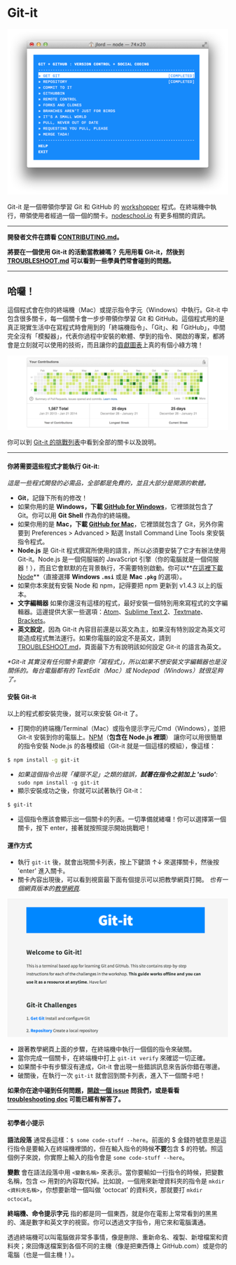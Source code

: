 # Git-it

![ss](https://raw.githubusercontent.com/jlord/git-it/master/git-it-ss.png)

Git-it 是一個帶領你學習 Git 和 GitHub 的 [workshopper](https://github.com/rvagg/workshopper) 程式。在終端機中執行，帶領使用者經過一個一個的關卡。[nodeschool.io](http://nodeschool.io) 有更多相關的資訊。

---

**開發者文件在請看 [CONTRIBUTING.md](https://github.com/jlord/git-it/blob/master/CONTRIBUTING.md)。**

**將要在一個使用 Git-it 的活動當教練嗎？ 先用用看 Git-it，然後到 [TROUBLESHOOT.md](https://github.com/jlord/git-it/blob/master/TROUBLESHOOT.md) 可以看到一些學員們常會碰到的問題。**

---

## 哈囉！

這個程式會在你的終端機（Mac）或提示指令字元（Windows）中執行。Git-it 中包含很多關卡，每一個關卡會一步步帶領你學習 Git 和 GitHub。這個程式用的是真正現實生活中在寫程式時會用到的「終端機指令」、「Git」、和「GitHub」，中間完全沒有「模擬器」，代表你過程中安裝的軟體、學到的指令、開啟的專案，都將會是立刻就可以使用的技術，而且讓你的[貢獻圖表](https://github.com/blog/1360-introducing-contributions)上真的有個小綠方塊！

![contributions](https://raw.githubusercontent.com/jlord/git-it/master/ghcc.png)

你可以到 [Git-it 的挑戰列表](http://jlord.github.io/git-it/index-zhtw.html)中看到全部的關卡以及說明。

---

#### 你將需要這些程式才能執行 Git-it:

_這是一些程式開發的必需品，全部都是免費的，並且大部分是開源的軟體。_

- **Git**，記錄下所有的修改！
 - 如果你用的是 **Windows，下載 [GitHub for Windows](http://windows.github.com)**，它裡頭就包含了 Git。你可以用 **Git Shell** 作為你的終端機。
 - 如果你用的是 **Mac，下載 [GitHub for Mac](http://mac.github.com)**，它裡頭就包含了 Git，另外你需要到 Preferences > Advanced > 點選 Install Command Line Tools 來安裝指令程式。
- **Node.js** 是 Git-it 程式撰寫所使用的語言，所以必須要安裝了它才有辦法使用 Git-it。Node.js 是一個伺服端的 JavaScript 引擎（你的電腦就是一個伺服器！），而且它會默默的在背景執行，不需要特別啟動。你可以**[在這裡下載 Node](http://nodejs.org/download/)**（直接選擇 **Windows `.msi`** 或是 **Mac `.pkg`** 的選項）。
 - 如果你本來就有安裝 Node 和 npm，記得要把 npm 更新到 v1.4.3 以上的版本。
- **文字編輯器** 如果你還沒有這樣的程式，最好安裝一個特別用來寫程式的文字編輯器。這邊提供大家一些選項：[Atom](http://www.atom.io)、[Sublime Text 2](http://www.sublimetext.com/2)、[Textmate](http://macromates.com/download)、[Brackets](http://brackets.io/)。
- **英文設定**，因為 Git-it 內容目前還是以英文為主，如果沒有特別設定為英文可能造成程式無法運行。如果你電腦的設定不是英文，請到 [TROUBLESHOOT.md](https://github.com/jlord/git-it/blob/master/TROUBLESHOOT.md#system-with-non-english-locale)，頁面最下方有說明該如何設定 Git-it 的語言為英文。

_*Git-it 其實沒有任何關卡需要你「寫程式」，所以如果不想安裝文字編輯器也是沒關係的。每台電腦都有的 TextEdit（Mac）或 Nodepad（Windows）就很足夠了。_

#### 安裝 Git-it

以上的程式都安裝完後，就可以來安裝 Git-it 了。

- 打開你的終端機/Terminal（Mac）或指令提示字元/Cmd（Windows），並把 Git-it 安裝到你的電腦上。[NPM](http://www.npmjs.org)（**包含在 Node.js 裡頭**） 讓你可以用很簡單的指令安裝 Node.js 的各種模組（Git-it 就是一個這樣的模組），像這樣：

```bash
$ npm install -g git-it
```
- _如果這個指令出現「權限不足」之類的錯誤，**試著在指令之前加上 'sudo'**:_ `sudo npm install -g git-it`
- 顯示安裝成功之後，你就可以試著執行 Git-it：

```bash
$ git-it
```
- 這個指令應該會顯示出一個關卡的列表。一切準備就緒囉！你可以選擇第一個關卡，按下 enter，接著就按照提示開始挑戰吧！

#### 運作方式

- 執行 `git-it` 後，就會出現關卡列表，按上下鍵頭 ↑↓ 來選擇關卡，然後按 'enter' 進入關卡。
- 關卡內容出現後，可以看到視窗最下面有個提示可以把教學網頁打開。 _也有一個網頁版本的[教學網頁](http://jlord.github.io/git-it/index-zhtw.html)._

![img](https://raw.githubusercontent.com/jlord/git-it/master/guide-ss.png)

- 跟著教學網頁上面的步驟，在終端機中執行一個個的指令來破關。
- 當你完成一個關卡，在終端機中打上 `git-it verify` 來確認一切正確。
- 如果關卡中有步驟沒有達成，Git-it 會出現一些錯誤訊息來告訴你錯在哪邊。
- 破關後，在執行一次 `git-it` 就會回到關卡列表，進入下一個關卡吧！

**如果你在途中碰到任何問題，[開啟一個 issue](https://github.com/jlord/git-it/issues/new) 問我們，或是看看 [troubleshooting doc](https://github.com/jlord/git-it/blob/master/TROUBLESHOOT.md) 可能已經有解答了。**

---

#### 初學者小提示

**語法段落** 通常長這樣：`$ some code-stuff --here`。前面的 $ 金錢符號意思是這行指令是要輸入在終端機裡頭的，但在輸入指令的時候**不要**包含 $ 的符號。照這個例子來說，你實際上輸入的指令會是 `some code-stuff --here`。

**變數** 會在語法段落中用 `<變數名稱>` 來表示。當你要輸如一行指令的時候，把變數名稱，包含 `<>` 用對的內容取代掉。比如說，一個用來新增資料夾的指令是 `mkdir <資料夾名稱>`，你想要新增一個叫做 'octocat' 的資料夾，那就要打 `mkdir octocat`。

**終端機、命令提示字元** 指的都是同一個東西，就是你在電影上常常看到的黑黑的、滿是數字和英文字的視窗。你可以透過文字指令，用它來和電腦溝通。

透過終端機可以叫電腦做非常多事情，像是刪除、重新命名、複製、新增檔案和資料夾；來回傳送檔案到各個不同的主機（像是把東西傳上 GitHub.com）或是你的電腦（也是一個主機！）。
